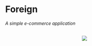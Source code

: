 # Foreign
_A simple e-commerce application_</br></br>
<p align="center">
  <img src=![](Foreign_2.gif)>
</p>
